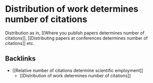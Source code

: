 # Distribution of work determines number of citations
Distribution as in, [[Where you publish papers determines number of citations]], [[Distributing papers at conferences determines number of citations]] etc.

## Backlinks
* [[Relative number of citations determine scientific employment]]
	* [[Distribution of work determines number of citations]]

<!-- #Work -->

<!-- {BearID:D3093D3A-B919-4D5E-A40B-0A2E61C0AB7D-15756-0000130BA9190935} -->
